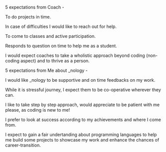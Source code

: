 5 expectations from Coach -

To do projects in time.

In case of difficulties I would like to reach out for help.

To come to classes and active participation.

Responds to question on time to help me as a student.

I would expect coaches to take a wholistic approach beyond coding (non-coding aspect) and to thrive as a person.



5 expectations from Me about _nology -

I would like _nology to be supportive and on time feedbacks on my work.

While it is stressful journey, I expect them to be co-operative wherever they can.

I like to take step by step approach, would appreciate to be patient with me please, as coding is new to me!

I prefer to look at success according to my achievements and where I come from.

I expect to gain a fair undertanding about programming languages to help me build some projects to showcase my work and enhance the chances of career-transition.